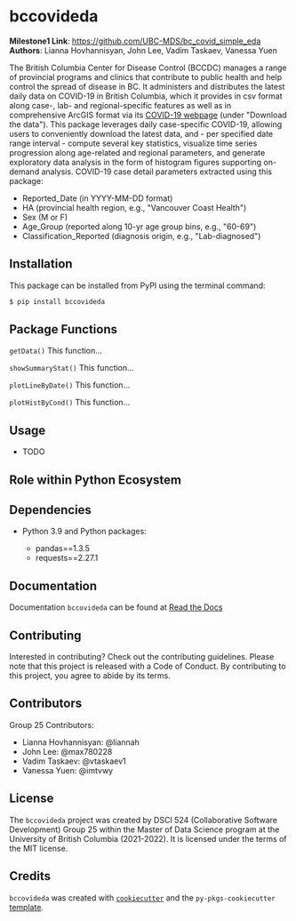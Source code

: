 # bccovideda

**Milestone1 Link**: <https://github.com/UBC-MDS/bc_covid_simple_eda>
**Authors**:  Lianna Hovhannisyan, John Lee, Vadim Taskaev, Vanessa Yuen

The British Columbia Center for Disease Control (BCCDC) manages a range of provincial programs and clinics that contribute to public health and help control the spread of disease in BC. It administers and distributes the latest daily data on COVID-19 in British Columbia, which it provides in csv format along case-, lab- and regional-specific features as well as in comprehensive ArcGIS format via its [COVID-19 webpage](http://www.bccdc.ca/health-info/diseases-conditions/covid-19/data) (under "Download the data"). This package leverages daily case-specific COVID-19, allowing users to conveniently download the latest data, and - per specified date range interval - compute several key statistics, visualize time series progression along age-related and regional parameters, and generate exploratory data analysis in the form of histogram figures supporting on-demand analysis. COVID-19 case detail parameters extracted using this package: 
- Reported_Date (in YYYY-MM-DD format)
- HA (provincial health region, e.g., "Vancouver Coast Health")
- Sex (M or F)
- Age_Group (reported along 10-yr age group bins, e.g., "60-69")
- Classification_Reported (diagnosis origin, e.g., "Lab-diagnosed")

## Installation

This package can be installed from PyPI using the terminal command:
```bash
$ pip install bccovideda
```

## Package Functions 

`getData()`
This function...

`showSummaryStat()`
This function...

`plotLineByDate()`
This function...

`plotHistByCond()`
This function...


## Usage

- TODO


## Role within Python Ecosystem

## Dependencies

-   Python 3.9 and Python packages:

    -   pandas==1.3.5
    -   requests==2.27.1

## Documentation

Documentation `bccovideda` can be found at [Read the Docs]()

## Contributing

Interested in contributing? Check out the contributing guidelines. Please note that this project is released with a Code of Conduct. By contributing to this project, you agree to abide by its terms.

## Contributors

Group 25 Contributors:
- Lianna Hovhannisyan: @liannah
- John Lee: @max780228
- Vadim Taskaev: @vtaskaev1
- Vanessa Yuen: @imtvwy

## License

The `bccovideda` project was created by DSCI 524 (Collaborative Software Development) Group 25 within the Master of Data Science program at the University of British Columbia (2021-2022). It is licensed under the terms of the MIT license.

## Credits

`bccovideda` was created with [`cookiecutter`](https://cookiecutter.readthedocs.io/en/latest/) and the `py-pkgs-cookiecutter` [template](https://github.com/py-pkgs/py-pkgs-cookiecutter).
